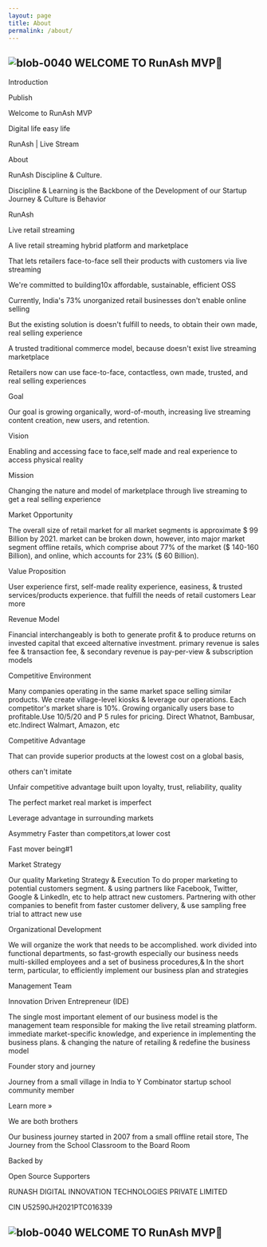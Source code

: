 ```yaml
---
layout: page 
title: About 
permalink: /about/ 
--- 
```

## ![blob-0040](https://user-images.githubusercontent.com/61916324/132724592-e5bef25e-36d9-4da8-bbc6-84a24183c8e2.png) WELCOME TO RunAsh MVP🚀 

Introduction 

Publish

Welcome to RunAsh MVP

Digital life easy life

RunAsh | Live Stream

About

RunAsh Discipline &amp; Culture.

Discipline &amp; Learning is the Backbone of the Development of our Startup Journey &amp; Culture is Behavior

RunAsh

Live retail streaming

 

A live retail streaming hybrid platform and marketplace

That lets retailers face-to-face sell their products with customers via live streaming

We're committed to building10x affordable, sustainable, efficient OSS 

Currently, India's 73% unorganized retail businesses don't enable online selling

But the existing solution is doesn't fulfill to needs, to obtain their own made, real selling experience

 A trusted traditional commerce model, because doesn't  exist live streaming marketplace

Retailers now can use face-to-face, contactless, own made, trusted, and real selling experiences

Goal

Our goal is growing organically, word-of-mouth, increasing live streaming content creation, new users, and retention.

Vision

Enabling and accessing face  to face,self made and  real experience to access physical reality 

Mission

Changing the nature and model of marketplace through live streaming to get a real selling  experience

Market Opportunity

The overall size of retail market for all market segments is approximate $ 99 Billion by 2021. market can be broken down, however, into major market segment offline retails, which comprise about 77% of the market ($ 140-160 Billion), and online, which accounts for 23% ($ 60 Billion).

Value Proposition

User experience first, self-made reality experience, easiness, &amp; trusted services/products experience. that fulfill the needs of retail customers Lear more 

Revenue Model

Financial interchangeably is both to generate profit &amp; to produce returns on invested capital that exceed alternative investment. primary revenue is sales fee &amp; transaction fee, &amp; secondary revenue is pay-per-view  &amp; subscription models

Competitive Environment

Many companies operating in the same market space selling similar products. We create village-level kiosks &amp; leverage our operations. Each competitor's market share is 10%. Growing organically users base to profitable.Use 10/5/20 and P 5 rules for pricing. Direct  Whatnot, Bambusar, etc.Indirect  Walmart, Amazon, etc

Competitive Advantage

That can provide superior products at the lowest cost on a global basis,

others can't imitate 

Unfair competitive advantage  built upon loyalty, trust, reliability, quality

The perfect market real market is imperfect

Leverage advantage in surrounding markets

 Asymmetry Faster than competitors,at lower cost

Fast mover being#1

Market Strategy

Our quality Marketing Strategy &amp; Execution To do proper marketing to potential customers segment. &amp; using partners like Facebook, Twitter, Google &amp; LinkedIn, etc to help attract new customers. Partnering with other companies to benefit from faster customer delivery, &amp; use sampling free trial to attract new use

Organizational Development

We will organize the work that needs to be accomplished. work divided into functional departments, so fast-growth especially our business needs multi-skilled employees and a set of business procedures,&amp; In the short term, particular, to efficiently implement our business plan and strategies

Management Team

Innovation Driven Entrepreneur (IDE)

 The single most important element of our business model is the management team responsible for making the live retail streaming platform. immediate market-specific knowledge, and experience in implementing the business plans. &amp; changing the nature of retailing &amp; redefine the business model

Founder story and journey

 Journey from a small village in India to Y Combinator startup school community member

Learn more »

We are both brothers

Our business journey started in 2007 from a small offline retail store, The Journey from the School Classroom to the Board Room

Backed by

Open Source Supporters

RUNASH DIGITAL INNOVATION TECHNOLOGIES PRIVATE LIMITED

CIN U52590JH2021PTC016339

## ![blob-0040](https://user-images.githubusercontent.com/61916324/132724592-e5bef25e-36d9-4da8-bbc6-84a24183c8e2.png) WELCOME TO RunAsh MVP🚀 
